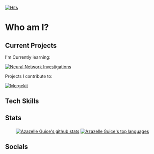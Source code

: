 [![Hits](https://hits.seeyoufarm.com/api/count/incr/badge.svg?url=https%3A%2F%2Fgithub.com%2FMonsterAzi&count_bg=%23DA1771&title_bg=%23000000&icon=&icon_color=%23E7E7E7&title=Viewers&edge_flat=false)](https://hits.seeyoufarm.com)

# Who am I?

## Current Projects
I'm Currently learning:

[![Neural Network Investigations](https://github-readme-stats.vercel.app/api/pin/?username=MonsterAzi&repo=Neural-Investigations)](https://github.com/MonsterAzi/Neural-Investigations)

Projects I contribute to:

[![Mergekit](https://github-readme-stats.vercel.app/api/pin/?username=arcee-ai&repo=mergekit)](https://github.com/arcee-ai/mergekit)
## Tech Skills

## Stats
<p align="center">
  <a href="https://github.com/MonsterAzi"><img src="https://github-readme-stats.vercel.app/api?username=MonsterAzi&show=reviews,discussions_started,discussions_answered,prs_merged_percentage&show_icons=true&theme=dracula" alt="Azazelle Guice's github stats" align="middle"></a>
  <a href="https://github.com/MonsterAzi"><img src="https://github-readme-stats.vercel.app/api/top-langs/?username=MonsterAzi&show_icons=true&theme=dracula&exclude_repo=Intro-Diagrams" alt="Azazelle Guice's top languages" align="middle"></a>
</p>

## Socials

